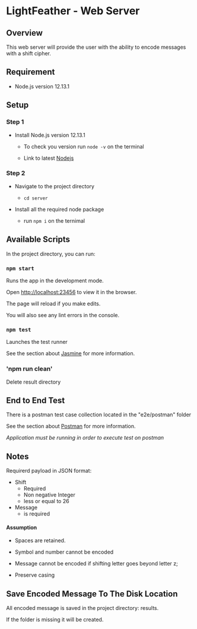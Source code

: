 # LightFeather - Web Server

## Overview

This web server will provide the user with the ability to encode messages with a shift cipher.

## Requirement

* Node.js version 12.13.1

## Setup

### Step 1

+ Install Node.js version 12.13.1

  + To check you version run `node -v` on the terminal

  + Link to latest [Nodejs](https://nodejs.org/en/)

### Step 2

+ Navigate to the project directory

  + ```cd server```

+ Install all the required node package
  
  + run `npm i` on the ternimal

## Available Scripts

In the project directory, you can run:

### `npm start`

Runs the app in the development mode.

Open [http://localhost:23456](http://localhost:23456) to view it in the browser.

The page will reload if you make edits.

You will also see any lint errors in the console.

### `npm test`

Launches the test runner

See the section about [Jasmine](https://jasmine.github.io/setup/nodejs.html) for more information.

### 'npm run clean'

Delete result directory

## End to End Test

There is a postman test case collection located in the "e2e/postman" folder

See the section about [Postman](https://learning.postman.com/docs/postman/collection-runs/working-with-data-files/) for more information.

*Application must be running in order to execute test on postman*

## Notes

Requirerd payload in JSON format:

+ Shift
    + Required
    + Non negative Integer
    + less or equal to 26
+ Message
    + is required

#### Assumption

+ Spaces are retained.

+ Symbol and number cannot be encoded

+ Message cannot be encoded if shifting letter goes beyond letter z;

+ Preserve casing

## Save Encoded Message To The Disk Location

All encoded message is saved in the project directory: results.

If the folder is missing it will be created.